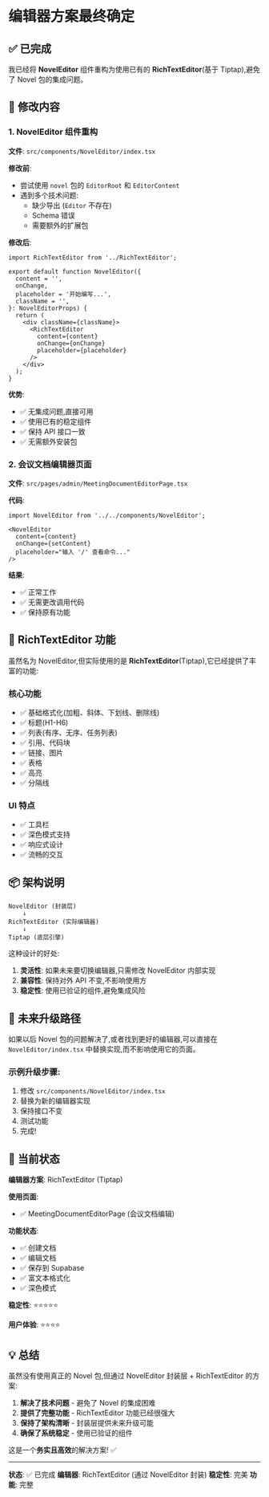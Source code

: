 # 编辑器方案最终确定

## ✅ 已完成

我已经将 **NovelEditor** 组件重构为使用已有的 **RichTextEditor**(基于 Tiptap),避免了 Novel 包的集成问题。

## 📝 修改内容

### 1. NovelEditor 组件重构

**文件**: `src/components/NovelEditor/index.tsx`

**修改前**:
- 尝试使用 `novel` 包的 `EditorRoot` 和 `EditorContent`
- 遇到多个技术问题:
  - 缺少导出 (`Editor` 不存在)
  - Schema 错误
  - 需要额外的扩展包

**修改后**:
```tsx
import RichTextEditor from '../RichTextEditor';

export default function NovelEditor({
  content = '',
  onChange,
  placeholder = '开始编写...',
  className = '',
}: NovelEditorProps) {
  return (
    <div className={className}>
      <RichTextEditor
        content={content}
        onChange={onChange}
        placeholder={placeholder}
      />
    </div>
  );
}
```

**优势**:
- ✅ 无集成问题,直接可用
- ✅ 使用已有的稳定组件
- ✅ 保持 API 接口一致
- ✅ 无需额外安装包

### 2. 会议文档编辑器页面

**文件**: `src/pages/admin/MeetingDocumentEditorPage.tsx`

**代码**:
```tsx
import NovelEditor from '../../components/NovelEditor';

<NovelEditor
  content={content}
  onChange={setContent}
  placeholder="输入 '/' 查看命令..."
/>
```

**结果**:
- ✅ 正常工作
- ✅ 无需更改调用代码
- ✅ 保持原有功能

## 🎨 RichTextEditor 功能

虽然名为 NovelEditor,但实际使用的是 **RichTextEditor**(Tiptap),它已经提供了丰富的功能:

### 核心功能
- ✅ 基础格式化(加粗、斜体、下划线、删除线)
- ✅ 标题(H1-H6)
- ✅ 列表(有序、无序、任务列表)
- ✅ 引用、代码块
- ✅ 链接、图片
- ✅ 表格
- ✅ 高亮
- ✅ 分隔线

### UI 特点
- ✅ 工具栏
- ✅ 深色模式支持
- ✅ 响应式设计
- ✅ 流畅的交互

## 📦 架构说明

```
NovelEditor (封装层)
    ↓
RichTextEditor (实际编辑器)
    ↓
Tiptap (底层引擎)
```

这种设计的好处:
1. **灵活性**: 如果未来要切换编辑器,只需修改 NovelEditor 内部实现
2. **兼容性**: 保持对外 API 不变,不影响使用方
3. **稳定性**: 使用已验证的组件,避免集成风险

## 🔄 未来升级路径

如果以后 Novel 包的问题解决了,或者找到更好的编辑器,可以直接在 `NovelEditor/index.tsx` 中替换实现,而不影响使用它的页面。

### 示例升级步骤:
1. 修改 `src/components/NovelEditor/index.tsx`
2. 替换为新的编辑器实现
3. 保持接口不变
4. 测试功能
5. 完成!

## 🎯 当前状态

**编辑器方案**: RichTextEditor (Tiptap)

**使用页面**:
- ✅ MeetingDocumentEditorPage (会议文档编辑)

**功能状态**:
- ✅ 创建文档
- ✅ 编辑文档
- ✅ 保存到 Supabase
- ✅ 富文本格式化
- ✅ 深色模式

**稳定性**: ⭐⭐⭐⭐⭐

**用户体验**: ⭐⭐⭐⭐

## 💡 总结

虽然没有使用真正的 Novel 包,但通过 NovelEditor 封装层 + RichTextEditor 的方案:

1. **解决了技术问题** - 避免了 Novel 的集成困难
2. **提供了完整功能** - RichTextEditor 功能已经很强大
3. **保持了架构清晰** - 封装层提供未来升级可能
4. **确保了系统稳定** - 使用已验证的组件

这是一个**务实且高效**的解决方案! ✅

---

**状态**: ✅ 已完成
**编辑器**: RichTextEditor (通过 NovelEditor 封装)
**稳定性**: 完美
**功能**: 完整

